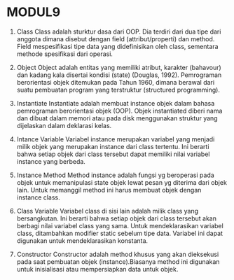 # MODUL9

1.   Class Class adalah sturktur dasa dari OOP. Dia terdiri dari dua tipe dari anggota dimana disebut dengan field (attribut/properti) dan method. Field      mespesifikasi 
      tipe data yang didefinisikan oleh class, sementara methode spesifikasi dari operasi.

2.    Object Object adalah entitas yang memiliki atribut, karakter (bahavour) dan kadang kala disertai kondisi (state) (Douglas, 1992). Pemrograman berorientasi       objek 
      ditemukan pada Tahun 1960, dimana berawal dari suatu pembuatan program yang terstruktur (structured programming).

3.   Instantiate Instantiate adalah membuat instance objek dalam bahasa pemrograman berorientasi objek (OOP). Objek instantiated diberi nama dan dibuat dalam 
     memori atau pada disk menggunakan struktur yang dijelaskan dalam deklarasi kelas.

4.   Intance Variable Variabel instance merupakan variabel yang menjadi milik objek yang merupakan instance dari class tertentu. Ini berarti bahwa setiap objek dari 
    class tersebut dapat memiliki nilai variabel instance yang berbeda.

5.   Instance Method Method instance adalah fungsi yg beroperasi pada objek untuk memanipulasi state objek lewat pesan yg diterima dari objek lain. Untuk 
     memanggil method ini harus membuat objek dengan instance class.

6.   Class Variable Variabel class di sisi lain adalah milik class yang bersangkutan. Ini berarti bahwa setiap objek dari class tersebut akan berbagi nilai variabel class yang 
     sama. Untuk mendeklarasikan variabel class, ditambahkan modifier static sebelum tipe data. Variabel ini dapat digunakan untuk mendeklarasikan konstanta.

7.   Constructor Constructor adalah method khusus yang akan dieksekusi pada saat pembuatan objek (instance).Biasanya method ini digunakan untuk inisialisasi atau 
    mempersiapkan data untuk objek.
